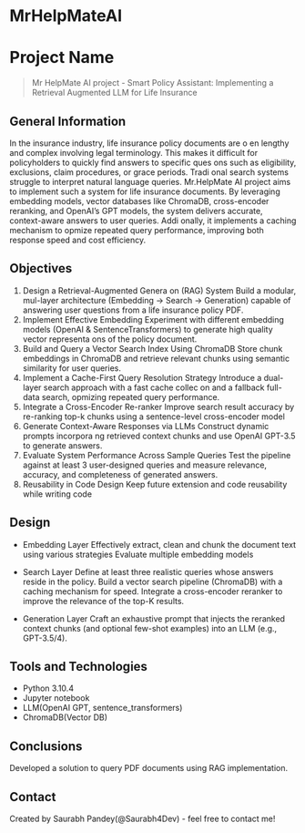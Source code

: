 # MrHelpMateAI


# Project Name
> Mr HelpMate AI project - Smart Policy Assistant: Implementing a Retrieval Augmented LLM for Life Insurance 


## General Information

In the insurance industry, life insurance policy documents are o en lengthy and complex involving legal 
terminology. This makes it difficult for policyholders to quickly find answers to specific ques ons such as 
eligibility, exclusions, claim procedures, or grace periods. Tradi onal search systems struggle to interpret 
natural language queries. 
Mr.HelpMate AI project aims to implement such a system for life insurance documents. By leveraging 
embedding models, vector databases like ChromaDB, cross-encoder reranking, and OpenAI’s GPT models, the 
system delivers accurate, context-aware answers to user queries. Addi onally, it implements a caching 
mechanism to opmize repeated query performance, improving both response speed and cost efficiency. 

## Objectives

1. Design a Retrieval-Augmented Genera on (RAG) System 
Build a modular, mul-layer architecture (Embedding → Search → Generation) capable of answering 
user questions from a life insurance policy PDF. 
2. Implement Effective Embedding 
Experiment with different embedding models (OpenAI & SentenceTransformers) to generate high
quality vector representa ons of the policy document. 
3. Build and Query a Vector Search Index Using ChromaDB 
Store chunk embeddings in ChromaDB and retrieve relevant chunks using semantic similarity for user 
queries. 
4. Implement a Cache-First Query Resolution Strategy 
Introduce a dual-layer search approach with a fast cache collec on and a fallback full-data search, 
opmizing repeated query performance. 
5. Integrate a Cross-Encoder Re-ranker 
Improve search result accuracy by re-ranking top-k chunks using a sentence-level cross-encoder model  
6. Generate Context-Aware Responses via LLMs 
Construct dynamic prompts incorpora ng retrieved context chunks and use OpenAI GPT-3.5 to 
generate  answers. 
7. Evaluate System Performance Across Sample Queries 
Test the pipeline against at least 3 user-designed queries and measure relevance, accuracy, and 
completeness of generated answers. 
8. Reusability in Code Design 
Keep future extension and code reusability while writing code

## Design
- Embedding Layer
    Effectively extract, clean and chunk the document text using various strategies
    Evaluate multiple embedding models

- Search Layer
    Define at least three realistic queries whose answers reside in the policy.
    Build a vector search pipeline (ChromaDB) with a caching mechanism for speed.
    Integrate a cross-encoder reranker to improve the relevance of the top-K results.

- Generation Layer
    Craft an exhaustive prompt that injects the reranked context chunks (and optional few-shot examples) into an LLM (e.g., GPT-3.5/4). 
## Tools and Technologies
- Python 3.10.4
- Jupyter notebook
- LLM(OpenAI GPT, sentence_transformers)
- ChromaDB(Vector DB)

<!-- As the libraries versions keep on changing, it is recommended to mention the version of library used in this project -->

## Conclusions
Developed a solution to query PDF documents using RAG implementation.


## Contact
Created by Saurabh Pandey(@Saurabh4Dev) - feel free to contact me!
